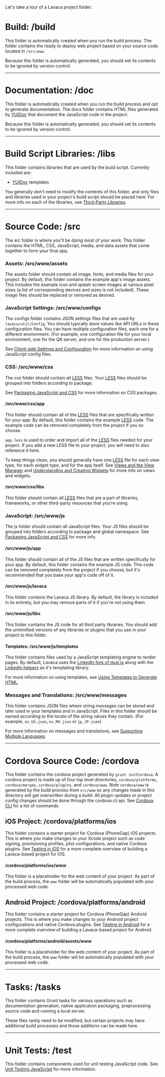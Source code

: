 Let's take a tour of a Lavaca project folder.

# Build: /build
This folder is automatically created when you run the build process. The folder contains the ready to deploy web project based on your source code located in `/src/www`.

Because this folder is automatically generated, you should set its contents to be ignored by version control.

---

# Documentation: /doc
This folder is automatically created when you run the build process and opt to generate documentation. The docs folder contains HTML files generated by [YUIDoc](http://yui.github.io/yuidoc/) that document the JavaScript code in the project.

Because this folder is automatically generated, you should set its contents to be ignored by version control.

---

# Build Script Libraries: /libs
This folder contains libraries that are used by the build script. Currently included are:

* [YUIDoc](http://yui.github.io/yuidoc/) templates

You generally don't need to modify the contents of this folder, and only files and libraries used in your project's build script should be placed here. For more info on each of the libraries, see [Third-Party Libraries](Third-Party-Libraries).

---

# Source Code: /src
The src folder is where you'll be doing most of your work. This folder contains the HTML, CSS, JavaScript, media, and data assets that come together to form your final app.

### Assets: /src/www/assets
The assets folder should contain all image, fonts, and media files for your project. By default, this folder contains the example app's image assets. This includes the example icon and splash screen images at various pixel sizes (a list of corresponding devices and sizes is not included).  These image files should be replaced or removed as desired.

### JavaScript Settings: /src/www/configs
The configs folder contains JSON settings files that are used by `lavaca/util/Config`. You should typically store values like API URLs in these configuration files. You can have multiple configuration files, each one for a different environment. (For example, one configuration file for your local environment, one for the QA server, and one for the production server.)

See [Client-side Settings and Configuration](Client-side-Settings-and-Configuration) for more information on using JavaScript config files.

### CSS: /src/www/css
The css folder should contain all [LESS](http://lesscss.org/) files. Your [LESS](http://lesscss.org/) files should be grouped into folders according to package.

See [Packaging JavaScript and CSS](Packaging-JavaScript-and-CSS) for more information on CSS packages.

#### /src/www/css/app
This folder should contain all of the [LESS](http://lesscss.org/) files that are specifically written for your app. By default, this folder contains the example [LESS](http://lesscss.org/) code. The example code can be removed completely from the project if you so choose.

`app.less` is used to order and import all of the [LESS](http://lesscss.org/) files needed for your project.  If you add a new LESS file to your project, you will need to also reference it here.

To keep things clean, you should generally have one [LESS](http://lesscss.org/) file for each view type, for each widget type, and for the app itself. See [Views and the View Manager](Views-and-the-View-Manager) and [Understanding and Creating Widgets](Understanding-and-Creating-Widgets) for more info on views and widgets.

#### /src/www/css/libs
This folder should contain all [LESS](http://lesscss.org/) files that are a part of libraries, frameworks, or other third-party resources that you're using.

### JavaScript: /src/www/js
The js folder should contain all JavaScript files. Your JS files should be grouped into folders according to package and global namespace. See [Packaging JavaScript and CSS](Packaging-JavaScript-and-CSS) for more info.

#### /src/www/js/app
This folder should contain all of the JS files that are written specifically for your app. By default, this folder contains the example JS code. This code can be removed completely from the project if you choose, but it's recommended that you base your app's code off of it.

#### /src/www/js/lavaca
This folder contains the Lavaca JS library. By default, the library is included in its entirety, but you may remove parts of it if you're not using them.

#### /src/www/js/libs
This folder contains the JS code for all third party libraries. You should add the unminified versions of any libraries or plugins that you use in your project to this folder.

#### Templates: /src/www/js/templates
This folder contains files used by a JavaScript templating engine to render pages. By default, Lavaca uses the [LinkedIn fork of dust.js](http://linkedin.github.com/dustjs/) along with the [LinkedIn helpers](https://github.com/linkedin/dustjs-helpers) as it's templating library.

For more information on using templates, see [Using Templates to Generate HTML](Using-Templates-to-Generate-HTML).

### Messages and Translations: /src/www/messages
This folder contains JSON files where string messages can be stored and later used in your templates and in JavaScript. Files in this folder should be named according to the locale of the string values they contain. (For example, `en_US.json`, `es_MX.json` or `jp_JP.json`)

For more information on messages and translations, see [Supporting Multiple Languages](Supporting-Multiple-Languages).

---

# Cordova Source Code: /cordova
This folder contains the cordova project generated by `grunt initCordova`. A cordova project is made up of four top level directories, `cordova/platforms`, `cordova/merges`, `cordova/plugins`, and `cordova/www`. Note `cordova/www` is generated by the build process from `src/www` so any changes made in this directory will get overwritten during a build. All plugin updates or project config changes should be done through the cordova cli api. See [Cordova CLI](https://github.com/apache/cordova-cli#project-commands) for a list of commands.


## iOS Project: /cordova/platforms/ios
This folder contains a starter project for Cordova (PhoneGap) iOS projects. This is where you make changes to your Xcode project such as code signing, provisioning profiles, plist configurations, and native Cordova plugins. See [Testing in iOS](Testing-in-iOS) for a more complete overview of building a Lavaca-based project for iOS.

#### /cordova/platforms/ios/www
This folder is a placeholder for the web content of your project. As part of the build process, the `www` folder will be automatically populated with your processed web code.

## Android Project: /cordova/platforms/android
This folder contains a starter project for Cordova (PhoneGap) Android projects. This is where you make changes to your Android project configurations and native Cordova plugins. See [Testing in Android](Testing-in-Android) for a more complete overview of building a Lavaca-based project for Android.

#### /cordova/platforms/android/assets/www
This folder is a placeholder for the web content of your project. As part of the build process, the `www` folder will be automatically populated with your processed web code.

---

# Tasks: /tasks
This folder contains Grunt tasks for various operations such as documentation generation, native application packaging, preprocessing source code and running a local server.

These files rarely need to be modified, but certain projects may have additional build processes and those additions can be made here.

---

# Unit Tests: /test
This folder contains components used for unit testing JavaScript code. See [Unit Testing JavaScript](Unit-Testing-JavaScript) for more information.